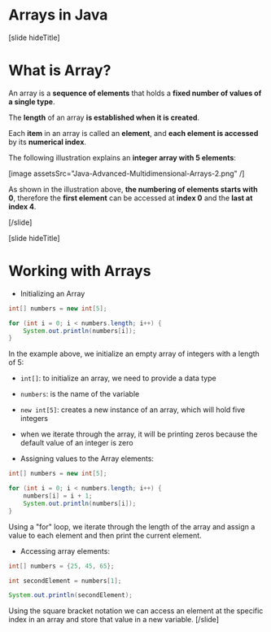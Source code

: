 # Arrays in Java

[slide hideTitle]

# What is Array?

An array is a **sequence of elements** that holds a **fixed number of values of a single type**.

The **length** of an array **is established when it is created**.

Each **item** in an array is called an **element**, and **each element is accessed** by its **numerical index**.

The following illustration explains an **integer array with 5 elements**:

[image assetsSrc="Java-Advanced-Multidimensional-Arrays-2.png" /]

As shown in the illustration above, **the numbering of elements starts with 0**, therefore the **first element** can be accessed at **index 0** and the **last at index 4**.

[/slide]


[slide hideTitle]

# Working with Arrays

- Initializing an Array

```java live
int[] numbers = new int[5];

for (int i = 0; i < numbers.length; i++) {
    System.out.println(numbers[i]);
}
```
In the example above, we initialize an empty array of integers with a length of 5:

- `int[]`: to initialize an array, we need to provide a data type
- `numbers`: is the name of the variable
- `new int[5]`: creates a new instance of an array, which will hold five integers
- when we iterate through the array, it will be printing zeros because the default value of an integer is zero

- Assigning values to the Array elements:

```java live
int[] numbers = new int[5];

for (int i = 0; i < numbers.length; i++) {
    numbers[i] = i + 1;
    System.out.println(numbers[i]);
}
```

Using a "for" loop, we iterate through the length of the array and assign a value to each element and then print the current element. 

- Accessing array elements:
``` java live
int[] numbers = {25, 45, 65};

int secondElement = numbers[1];

System.out.println(secondElement);
```

Using the square bracket notation we can access an element at the specific index in an array and store that value in a new variable. 
[/slide]
